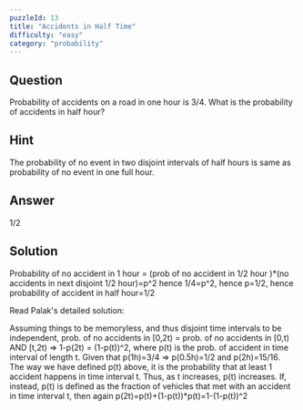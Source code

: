 ```yaml
---
puzzleId: 13
title: "Accidents in Half Time"
difficulty: "easy"
category: "probability"
---
```


## Question
Probability of accidents on a road in one hour is 3/4. What is the probability of accidents in half hour?

## Hint
The probability of no event in two disjoint intervals of half hours is same as probability of no event in one full hour.

## Answer
1/2

## Solution
Probability of no accident in 1 hour = (prob of no accident in 1/2 hour )*(no accidents in next disjoint 1/2 hour)=p^2
hence 1/4=p^2, hence p=1/2, hence probability of accident in half hour=1/2

Read Palak's detailed solution:

Assuming things to be memoryless, and thus disjoint time intervals to be independent, prob. of no accidents in [0,2t) = prob. of no accidents in [0,t) AND [t,2t) => 1-p(2t) = (1-p(t))^2, where p(t) is the prob. of accident in time interval of length t. Given that p(1h)=3/4 => p(0.5h)=1/2 and p(2h)=15/16.
The way we have defined p(t) above, it is the probability that at least 1 accident happens in time interval t. Thus, as t increases, p(t) increases.
If, instead, p(t) is defined as the fraction of vehicles that met with an accident in time interval t, then again p(2t)=p(t)+(1-p(t))*p(t)=1-(1-p(t))^2
